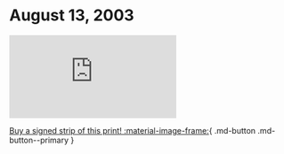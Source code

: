 # August 13, 2003

![](https://www.achewood.com/comic.php?date=08132003)

[Buy a signed strip of this print! :material-image-frame:](https://achewood-holiday-pop-up.myshopify.com/products/strip#08132003){ .md-button .md-button--primary }
